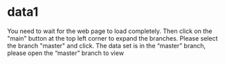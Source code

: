 # data1
 You need to wait for the web page to load completely. Then click on the "main" button at the top left corner to expand the branches.
 Please select the branch "master" and click. 
 The data set is in the “master” branch, please open the “master” branch to view

